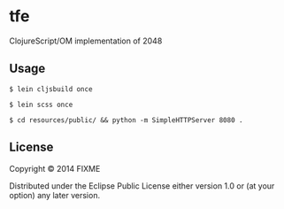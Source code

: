 # tfe

ClojureScript/OM implementation of 2048

## Usage

`
$ lein cljsbuild once
`

`
$ lein scss once
`

`
$ cd resources/public/ && python -m SimpleHTTPServer 8080 .
`

## License

Copyright © 2014 FIXME

Distributed under the Eclipse Public License either version 1.0 or (at
your option) any later version.

